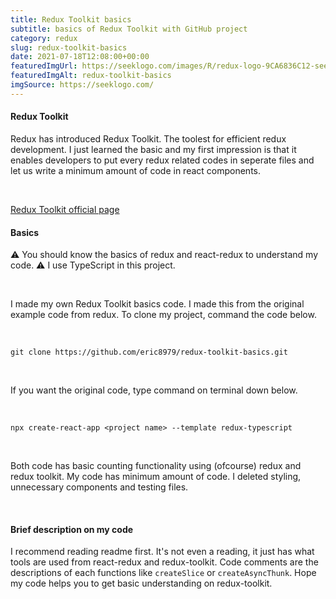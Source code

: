 ```yaml
---
title: Redux Toolkit basics
subtitle: basics of Redux Toolkit with GitHub project
category: redux
slug: redux-toolkit-basics
date: 2021-07-18T12:08:00+00:00
featuredImgUrl: https://seeklogo.com/images/R/redux-logo-9CA6836C12-seeklogo.com.png
featuredImgAlt: redux-toolkit-basics
imgSource: https://seeklogo.com/
---
```


#### Redux Toolkit

Redux has introduced Redux Toolkit. The toolest for efficient redux development. I just learned the basic and my first impression is that it enables developers to put every redux related codes in seperate files and let us write a minimum amount of code in react components.

<br>

[Redux Toolkit official page](https://redux-toolkit.js.org/)

#### Basics

⚠️ You should know the basics of redux and react-redux to understand my code.
⚠️ I use TypeScript in this project.

<br>

I made my own Redux Toolkit basics code. I made this from the original example code from redux. To clone my project, command the code below.

<br>

```shell
git clone https://github.com/eric8979/redux-toolkit-basics.git
```

<br>

If you want the original code, type command on terminal down below.

<br>

```shell
npx create-react-app <project name> --template redux-typescript
```

<br>

Both code has basic counting functionality using (ofcourse) redux and redux toolkit.
My code has minimum amount of code. I deleted styling, unnecessary components and testing files.

<br>

#### Brief description on my code

I recommend reading readme first. It's not even a reading, it just has what tools are used from react-redux and redux-toolkit. Code comments are the descriptions of each functions like `createSlice` or `createAsyncThunk`. Hope my code helps you to get basic understanding on redux-toolkit.
